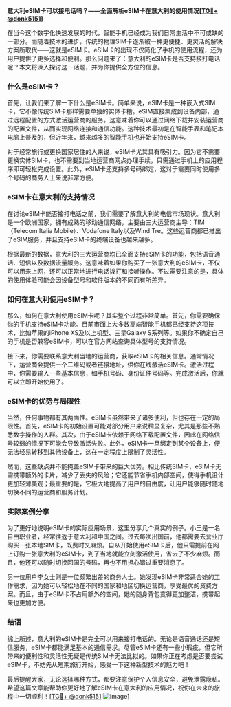 **意大利eSIM卡可以接电话吗？——全面解析eSIM卡在意大利的使用情况[[TG💪+ @donk5151](https://t.me/s/donk5151)]**

在当今这个数字化快速发展的时代，智能手机已经成为我们日常生活中不可或缺的一部分。而随着技术的进步，传统的物理SIM卡逐渐被一种更便捷、更灵活的解决方案所取代——这就是eSIM卡。eSIM卡的出现不仅简化了手机的使用流程，还为用户提供了更多选择和便利。那么问题来了：意大利的eSIM卡是否支持接打电话呢？本文将深入探讨这一话题，并为你提供全方位的信息。

### 什么是eSIM卡？

首先，让我们来了解一下什么是eSIM卡。简单来说，eSIM卡是一种嵌入式SIM卡，它不像传统SIM卡那样需要单独的实体卡槽。eSIM直接集成到设备内部，通过远程配置的方式激活运营商的服务。这意味着你可以通过网络下载并安装运营商的配置文件，从而实现网络连接和通信功能。这种技术最初是在智能手表和笔记本电脑上普及的，但近年来，越来越多的智能手机也开始支持eSIM卡。

对于经常旅行或更换国家居住的人来说，eSIM卡尤其具有吸引力。因为它不需要更换实体SIM卡，也不需要到当地运营商网点办理手续，只需通过手机上的应用程序即可轻松完成设置。此外，eSIM卡还支持多号码绑定，这对于需要同时使用多个号码的商务人士来说非常方便。

### eSIM卡在意大利的支持情况

在讨论eSIM卡能否接打电话之前，我们需要了解意大利的电信市场现状。意大利是一个欧洲国家，拥有成熟的移动通信网络，主要由三大运营商主导：TIM（Telecom Italia Mobile）、Vodafone Italy以及Wind Tre。这些运营商都已推出了eSIM服务，并且支持eSIM卡的终端设备也越来越多。

根据最新的数据，意大利的三大运营商均已全面支持eSIM卡的功能，包括语音通话、短信以及数据流量服务。这意味着如果你购买了一张意大利的eSIM卡，不仅可以用来上网，还可以正常地进行电话拨打和接听操作。不过需要注意的是，具体的使用体验可能会因设备型号和软件版本的不同而有所差异。

### 如何在意大利使用eSIM卡？

那么，如何在意大利使用eSIM卡呢？其实整个过程非常简单。首先，你需要确保你的手机支持eSIM卡功能。目前市面上大多数高端智能手机都已经支持这项技术，比如苹果的iPhone XS及以上机型、三星Galaxy S系列等。如果你不确定自己的手机是否兼容eSIM卡，可以在官方网站查询具体型号的支持情况。

接下来，你需要联系意大利当地的运营商，获取eSIM卡的相关信息。通常情况下，运营商会提供一个二维码或者链接地址，供你在线激活eSIM卡。激活过程中，你需要输入一些基本信息，如手机号码、身份证件号码等。完成激活后，你就可以立即开始使用了。

### eSIM卡的优势与局限性

当然，任何事物都有其两面性。eSIM卡虽然带来了诸多便利，但也存在一定的局限性。首先，eSIM卡的初始设置可能对部分用户来说稍显复杂，尤其是那些不熟悉数字操作的人群。其次，由于eSIM卡依赖于网络下载配置文件，因此在网络信号较弱的情况下可能会导致激活失败。此外，eSIM卡一旦绑定到某个设备上，便无法轻易转移到其他设备上，这在一定程度上限制了灵活性。

然而，这些缺点并不能掩盖eSIM卡带来的巨大优势。相比传统SIM卡，eSIM卡无需携带额外的卡片，减少了丢失的风险；它还能节省手机内部空间，使得手机设计更加轻薄美观；最重要的是，它极大地提高了用户的自由度，让用户能够随时随地切换不同的运营商和服务计划。

### 实际案例分享

为了更好地说明eSIM卡的实际应用场景，这里分享几个真实的例子。小王是一名自由职业者，经常往返于意大利和中国之间。过去每次出国前，他都需要去营业厅购买一张本地SIM卡，既费时又麻烦。自从开始使用eSIM卡后，他只需提前在网上订购一张意大利的eSIM卡，到了当地就能立刻激活使用，省去了不少麻烦。而且，他还可以随时切换回国的号码，再也不用担心错过重要消息了。

另一位用户李女士则是一位频繁出差的商务人士。她发现eSIM卡非常适合她的工作需求，因为她可以轻松地在不同的国家和地区切换运营商，享受最优的资费方案。而且，由于eSIM卡不占用额外的空间，她的随身背包变得更加整洁，携带起来也更加方便。

### 结语

综上所述，意大利的eSIM卡是完全可以用来接打电话的。无论是语音通话还是短信服务，eSIM卡都能满足基本的通信需求。尽管eSIM卡还有一些小瑕疵，但它所带来的便利性和灵活性无疑是传统SIM卡无法比拟的。如果你正在考虑是否要尝试eSIM卡，不妨先从短期旅行开始，感受一下这种新型技术的魅力吧！

最后提醒大家，无论选择哪种方式，都要注意保护个人信息安全，避免泄露隐私。希望这篇文章能帮助你更好地了解eSIM卡在意大利的应用情况，祝你在未来的旅程中一切顺利！[[TG💪+ @donk5151](https://t.me/s/donk5151) ![Image](https://i.postimg.cc/rwNCRYN7/Snipaste-2025-04-30-17-27-05.png)]